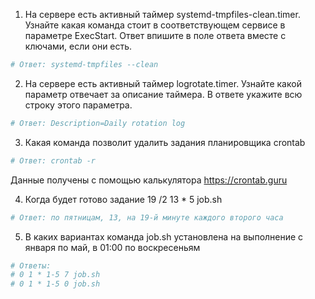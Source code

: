 1. На сервере есть активный таймер systemd-tmpfiles-clean.timer. Узнайте какая команда стоит в соответствующем сервисе в параметре ExecStart. Ответ впишите в поле ответа вместе с ключами, если они есть.
```sh
# Ответ: systemd-tmpfiles --clean
```

2. На сервере есть активный таймер logrotate.timer. Узнайте какой параметр отвечает за описание таймера. В ответе укажите всю строку этого параметра.
```sh
# Ответ: Description=Daily rotation log
```

3. Какая команда позволит удалить задания планировщика crontab
```sh
# Ответ: crontab -r
```

Данные получены с помощью калькулятора https://crontab.guru

4. Когда будет готово задание 19 /2 13 * 5 job.sh
```sh
# Ответ: по пятницам, 13, на 19-й минуте каждого второго часа
```

5. В каких вариантах команда job.sh установлена на выполнение с января по май, в 01:00 по воскресеньям
```sh
# Ответы:
# 0 1 * 1-5 7 job.sh
# 0 1 * 1-5 0 job.sh
```